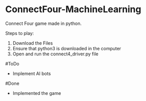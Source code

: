 # ConnectFour-MachineLearning

Connect Four game made in python.

Steps to play:
1. Download the Files
2. Ensure that python3 is downloaded in the computer
3. Open and run the connect4_driver.py file

#ToDo
- Implement AI bots 

#Done
- Implemented the game
